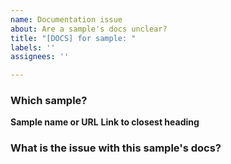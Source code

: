 ```yaml
---
name: Documentation issue
about: Are a sample's docs unclear?
title: "[DOCS] for sample: "
labels: ''
assignees: ''

---
```


<!-- This is only for issues with the documentation in this repository. -->

### Which sample?

**Sample name or URL**
**Link to closest heading**

### What is the issue with this sample's docs?

<!-- Broken link, unclear step, outdated step, etc... -->